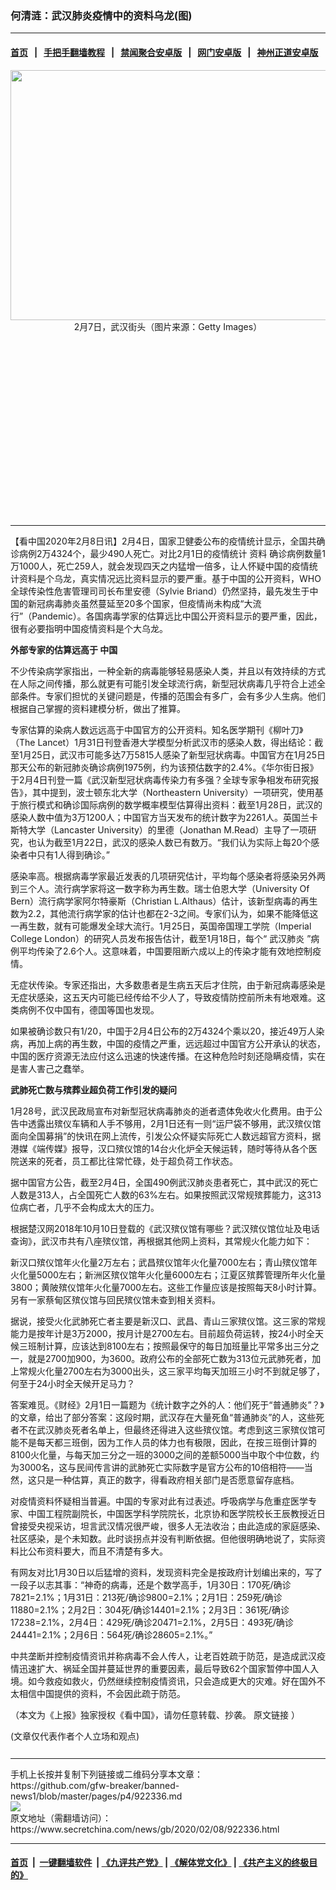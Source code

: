 ### 何清涟：武汉肺炎疫情中的资料乌龙(图)
------------------------

#### [首页](https://github.com/gfw-breaker/banned-news1/blob/master/README.md) &nbsp;&nbsp;|&nbsp;&nbsp; [手把手翻墙教程](https://github.com/gfw-breaker/guides/wiki) &nbsp;&nbsp;|&nbsp;&nbsp; [禁闻聚合安卓版](https://github.com/gfw-breaker/bn-android) &nbsp;&nbsp;|&nbsp;&nbsp; [网门安卓版](https://github.com/oGate2/oGate) &nbsp;&nbsp;|&nbsp;&nbsp; [神州正道安卓版](https://github.com/SzzdOgate/update) 



<div class="article_right" style="fone-color:#000">
 <p style="text-align: center;">
  <img alt="" src="https://img3.secretchina.com/pic/2020/2-8/p2622631a909299958-ss.jpg" style="height:400px; width:600px"/>
  <br>
   2月7日，武汉街头（图片来源：Getty Images）
   <span id="hideid" name="hideid" style="color:red;display:none;">
    <span href="https://www.secretchina.com">
    </span>
   </span>
  </br>
 </p>
 <div id="txt-mid1-t21-2017">
  <ins class="adsbygoogle" data-ad-client="ca-pub-1276641434651360" data-ad-slot="2451032099" style="display:inline-block;width:336px;height:280px">
  </ins>
  

---


  </div>
 </div>
 <p>
  【看中国2020年2月8日讯】2月4日，国家卫健委公布的疫情统计显示，全国共确诊病例2万4324个，最少490人死亡。对比2月1日的疫情统计
  <span href="https://www.secretchina.com/news/gb/tag/资料" target="_blank">
   资料
  </span>
  确诊病例数量1万1000人，死亡259人，就会发现四天之内猛增一倍多，让人怀疑中国的疫情统计资料是个乌龙，真实情况远比资料显示的要严重。基于中国的公开资料，WHO全球传染性危害管理司司长布里安德（Sylvie Briand）仍然坚持，最先发生于中国的新冠病毒肺炎虽然蔓延至20多个国家，但疫情尚未构成“大流行”（Pandemic）。各国病毒学家的估算远比中国公开资料显示的要严重，因此，很有必要指明中国疫情资料是个大乌龙。
  <span id="hideid" name="hideid" style="color:red;display:none;">
   <span href="https://www.secretchina.com">
   </span>
  </span>
 </p>
 <p>
  <strong>
   外部专家的估算远高于
   <span href="https://www.secretchina.com" target="_blank">
    中国
   </span>
  </strong>
 </p>
 <p>
  不少传染病学家指出，一种全新的病毒能够轻易感染人类，并且以有效持续的方式在人际之间传播，那么就更有可能引发全球流行病，新型冠状病毒几乎符合上述全部条件。专家们担忧的关键问题是，传播的范围会有多广，会有多少人生病。他们根据自己掌握的资料建模分析，做出了推算。
 </p>
 <p>
  专家估算的染病人数远远高于中国官方的公开资料。知名医学期刊《柳叶刀》（The Lancet）1月31日刊登香港大学模型分析武汉市的感染人数，得出结论：截至1月25日，武汉市可能多达7万5815人感染了新型冠状病毒。中国官方在1月25日那天公布的新冠肺炎确诊病例1975例，约为该预估数字的2.4%。《华尔街日报》于2月4日刊登一篇《武汉新型冠状病毒传染力有多强？全球专家争相发布研究报告》，其中提到，波士顿东北大学（Northeastern University）一项研究，使用基于旅行模式和确诊国际病例的数学概率模型估算得出资料：截至1月28日，武汉的感染人数中值为3万1200人；中国官方当天发布的统计数字为2261人。英国兰卡斯特大学（Lancaster University）的里德（Jonathan M.Read）主导了一项研究，也认为截至1月22日，武汉的感染人数已有数万。“我们认为实际上每20个感染者中只有1人得到确诊。”
 </p>
 <p>
  感染率高。根据病毒学家最近发表的几项研究估计，平均每个感染者将感染另外两到三个人。流行病学家将这一数字称为再生数。瑞士伯恩大学（University Of Bern）流行病学家阿尔特豪斯（Christian L.Althaus）估计，该新型病毒的再生数为2.2，其他流行病学家的估计也都在2-3之间。专家们认为，如果不能降低这一再生数，就有可能爆发全球大流行。1月25日，英国帝国理工学院（Imperial College London）的研究人员发布报告估计，截至1月18日，每个“
  <span href="https://www.secretchina.com/news/gb/tag/武汉肺炎" target="_blank">
   武汉肺炎
  </span>
  ”病例平均传染了2.6个人。这意味着，中国要阻断六成以上的传染才能有效地控制疫情。
 </p>
 <p>
  无症状传染。专家还指出，大多数患者是生病五天后才住院，由于新冠病毒感染是无症状感染，这五天内可能已经传给不少人了，导致疫情防控前所未有地艰难。这类病例不仅中国有，德国等国也发现。
 </p>
 <p>
  如果被确诊数只有1/20，中国于2月4日公布的2万4324个乘以20，接近49万人染病，再加上病的再生数，中国的疫情之严重，远远超过中国官方公开承认的状态，中国的医疗资源无法应付这么迅速的快速传播。在这种危险时刻还隐瞒疫情，实在是害人害己之蠢举。
 </p>
 <p>
  <strong>
   武肺死亡数与殡葬业超负荷工作引发的疑问
  </strong>
 </p>
 <p>
  1月28号，武汉民政局宣布对新型冠状病毒肺炎的逝者遗体免收火化费用。由于公告中透露出殡仪车辆和人手不够用，2月1日还有一则“运尸袋不够用，武汉殡仪馆面向全国募捐”的快讯在网上流传，引发公众怀疑实际死亡人数远超官方资料，据港媒《端传媒》报导，汉口殡仪馆的14台火化炉全天候运转，随时等待从各个医院送来的死者，员工都比往常忙碌，处于超负荷工作状态。
 </p>
 <p>
  据中国官方公告，截至2月4日，全国490例武汉肺炎患者死亡，其中武汉的死亡人数是313人，占全国死亡人数的63%左右。如果按照武汉常规殡葬能力，这313位病亡者，几乎不会构成太大的压力。
 </p>
 <p>
  根据楚汉网2018年10月10日登载的《武汉殡仪馆有哪些？武汉殡仪馆位址及电话查询》，武汉市共有八座殡仪馆，再根据其他网上资料，其常规火化能力如下：
 </p>
 <p>
  新汉口殡仪馆年火化量2万左右；武昌殡仪馆年火化量7000左右；青山殡仪馆年火化量5000左右；新洲区殡仪馆年火化量6000左右；江夏区殡葬管理所年火化量3800；黄陂殡仪馆年火化量7000左右。这些工作量应该是按照每天8小时计算。另有一家蔡甸区殡仪馆与回民殡仪馆未查到相关资料。
 </p>
 <p>
  据说，接受火化武肺死亡者主要是新汉口、武昌、青山三家殡仪馆。这三家的常规能力是按年计是3万2000，按月计是2700左右。目前超负荷运转，按24小时全天候三班制计算，应该达到8100左右；按照最保守的每日加班量比平常多出三分之一，就是2700加900，为3600。政府公布的全部死亡数为313位元武肺死者，加上常规火化量2700左右为3000出头，这三家平均每天加班三小时不到就足够了，何至于24小时全天候开足马力？
 </p>
 <p>
  答案难觅。《财经》2月1日一篇题为《统计数字之外的人：他们死于“普通肺炎”？》的文章，给出了部分答案：这段时期，武汉存在大量死鱼“普通肺炎”的人，这些死者不在武汉肺炎死者名单上，但最终还得进入这些殡仪馆。考虑到这三家殡仪馆可能不是每天都三班倒，因为工作人员的体力也有极限，因此，在按三班倒计算的8100火化量，与每天加三分之一班的3000之间的差额5000当中取个中位数，约为3000名，这与民间传言讲的武肺死亡实际数字是官方公布的10倍相符——当然，这只是一种估算，真正的数字，得看政府相关部门是否愿意留存底档。
 </p>
 <p>
  对疫情资料怀疑相当普遍。中国的专家对此有过表述。呼吸病学与危重症医学专家、中国工程院副院长，中国医学科学院院长，北京协和医学院校长王辰教授近日曾接受央视采访，坦言武汉情况很严峻，很多人无法收治；由此造成的家庭感染、社区感染，是个未知数。此时谈拐点并没有判断依据。但他很明确地说了，实际资料比公布资料要大，而且不清楚有多大。
 </p>
 <p>
  有网友对比1月30日以后猛增的资料，发现资料完全是按政府计划编出来的，写了一段子以志其事：“神奇的病毒，还是个数学高手，1月30日：170死/确诊7821=2.1%；1月31日：213死/确诊9800=2.1%；2月1日：259死/确诊11880=2.1%；2月2日：304死/确诊14401=2.1%；2月3日：361死/确诊17238=2.1%，2月4日：429死/确诊20471=2.1%，2月5日：493死/确诊24441=2.1%；2月6日：564死/确诊28605=2.1%。”
 </p>
 <p>
  中共垄断并控制疫情资讯并称病毒不会人传人，让老百姓疏于防范，是造成武汉疫情迅速扩大、祸延全国并蔓延世界的重要因素，最后导致62个国家暂停中国人入境。如今救疫如救火，仍然继续控制疫情资讯，只会造成更大的灾难。好在国外不太相信中国提供的资料，不会因此疏于防范。
 </p>
 <p>
  （本文为《上报》独家授权《看中国》，请勿任意转载、抄袭。
  <span href="https://www.upmedia.mg/news_info.php?SerialNo=80801">
   原文链接
  </span>
  ）
 </p>
 (文章仅代表作者个人立场和观点)
 <center>
  <div>
   <div id="txt-mid2-t22-2017" style="display: block;  max-height: 351px;  overflow: hidden;">
    <div id="SC-21xxx">
    </div>
    <ins class="adsbygoogle" data-ad-client="ca-pub-1276641434651360" data-ad-format="auto" data-ad-slot="4301710469" data-full-width-responsive="true" style="display:block">
    </ins>
   </div>
  </div>
 </center>
 <div style="padding-top:12px;">
 </div>
</div>

<hr/>
手机上长按并复制下列链接或二维码分享本文章：<br/>
https://github.com/gfw-breaker/banned-news1/blob/master/pages/p4/922336.md <br/>
<a href='https://github.com/gfw-breaker/banned-news1/blob/master/pages/p4/922336.md'><img src='https://github.com/gfw-breaker/banned-news1/blob/master/pages/p4/922336.md.png'/></a> <br/>
原文地址（需翻墙访问）：https://www.secretchina.com/news/gb/2020/02/08/922336.html


------------------------
#### [首页](https://github.com/gfw-breaker/banned-news1/blob/master/README.md) &nbsp;|&nbsp; [一键翻墙软件](https://github.com/gfw-breaker/nogfw/blob/master/README.md) &nbsp;| [《九评共产党》](https://github.com/gfw-breaker/9ping.md/blob/master/README.md#九评之一评共产党是什么) | [《解体党文化》](https://github.com/gfw-breaker/jtdwh.md/blob/master/README.md) | [《共产主义的终极目的》](https://github.com/gfw-breaker/gczydzjmd.md/blob/master/README.md)


<img src='http://gfw-breaker.win/banned-news/pages/p4/922336.md' width='0px' height='0px'/>